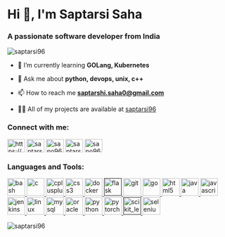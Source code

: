 <h1 align="left">Hi 👋, I'm Saptarsi Saha</h1>
<h3 align="left">A passionate software developer from India</h3>

<p align="left"> <img src="https://komarev.com/ghpvc/?username=saptarsi96&label=Profile%20views&color=0e75b6&style=flat" alt="saptarsi96" /> </p>

- 🌱 I’m currently learning **GOLang, Kubernetes**

- 💬 Ask me about **python, devops, unix, c++**

- 📫 How to reach me **saptarshi.saha0@gmail.com**

- 👨‍💻 All of my projects are available at [saptarsi96](https://github.com/saptarsi96)


<p align="left">
<h3 align="left">Connect with me:</h3>
<a href="https://linkedin.com/in/https://www.linkedin.com/in/saptarsi29/" target="blank"><img align="center" src="https://cdn.jsdelivr.net/npm/simple-icons@3.0.1/icons/linkedin.svg" alt="https://www.linkedin.com/in/saptarsi29/" height="30" width="40" /></a>
<a href="https://instagram.com/saptarsi_" target="blank"><img align="center" src="https://cdn.jsdelivr.net/npm/simple-icons@3.0.1/icons/instagram.svg" alt="saptarsi_" height="30" width="40" /></a>
<a href="https://www.codechef.com/users/sapo96" target="blank"><img align="center" src="https://cdn.jsdelivr.net/npm/simple-icons@3.1.0/icons/codechef.svg" alt="sapo96" height="30" width="40" /></a>
<a href="https://www.hackerrank.com/saptarsi_saha" target="blank"><img align="center" src="https://cdn.jsdelivr.net/npm/simple-icons@3.0.1/icons/hackerrank.svg" alt="saptarsi_saha" height="30" width="40" /></a>
<a href="https://www.leetcode.com/sapo96" target="blank"><img align="center" src="https://cdn.jsdelivr.net/npm/simple-icons@3.0.1/icons/leetcode.svg" alt="sapo96" height="30" width="40" /></a>
</p>

<h3 align="left">Languages and Tools:</h3>
<p align="left"> <a href="https://www.gnu.org/software/bash/" target="_blank"> <img src="https://www.vectorlogo.zone/logos/gnu_bash/gnu_bash-icon.svg" alt="bash" width="40" height="40"/> </a> <a href="https://www.cprogramming.com/" target="_blank"> <img src="https://devicons.github.io/devicon/devicon.git/icons/c/c-original.svg" alt="c" width="40" height="40"/> </a> <a href="https://www.w3schools.com/cpp/" target="_blank"> <img src="https://devicons.github.io/devicon/devicon.git/icons/cplusplus/cplusplus-original.svg" alt="cplusplus" width="40" height="40"/> </a> <a href="https://www.w3schools.com/css/" target="_blank"> <img src="https://devicons.github.io/devicon/devicon.git/icons/css3/css3-original-wordmark.svg" alt="css3" width="40" height="40"/> </a> <a href="https://www.docker.com/" target="_blank"> <img src="https://devicons.github.io/devicon/devicon.git/icons/docker/docker-original-wordmark.svg" alt="docker" width="40" height="40"/> </a> <a href="" target="_blank"> <img src="https://www.vectorlogo.zone/logos/pocoo_flask/pocoo_flask-icon.svg" alt="flask" width="40" height="40"/> </a> <a href="https://git-scm.com/" target="_blank"> <img src="https://www.vectorlogo.zone/logos/git-scm/git-scm-icon.svg" alt="git" width="40" height="40"/> </a> <a href="https://golang.org" target="_blank"> <img src="https://devicons.github.io/devicon/devicon.git/icons/go/go-original.svg" alt="go" width="40" height="40"/> </a> <a href="https://www.w3.org/html/" target="_blank"> <img src="https://devicons.github.io/devicon/devicon.git/icons/html5/html5-original-wordmark.svg" alt="html5" width="40" height="40"/> </a> <a href="https://www.java.com" target="_blank"> <img src="https://devicons.github.io/devicon/devicon.git/icons/java/java-original-wordmark.svg" alt="java" width="40" height="40"/> </a> <a href="https://developer.mozilla.org/en-US/docs/Web/JavaScript" target="_blank"> <img src="https://devicons.github.io/devicon/devicon.git/icons/javascript/javascript-original.svg" alt="javascript" width="40" height="40"/> </a> <a href="https://www.jenkins.io" target="_blank"> <img src="https://www.vectorlogo.zone/logos/jenkins/jenkins-icon.svg" alt="jenkins" width="40" height="40"/> </a> <a href="https://www.linux.org/" target="_blank"> <img src="https://devicons.github.io/devicon/devicon.git/icons/linux/linux-original.svg" alt="linux" width="40" height="40"/> </a> <a href="https://www.mysql.com/" target="_blank"> <img src="https://devicons.github.io/devicon/devicon.git/icons/mysql/mysql-original-wordmark.svg" alt="mysql" width="40" height="40"/> </a> <a href="https://www.oracle.com/" target="_blank"> <img src="https://devicons.github.io/devicon/devicon.git/icons/oracle/oracle-original.svg" alt="oracle" width="40" height="40"/> </a> <a href="https://www.python.org" target="_blank"> <img src="https://devicons.github.io/devicon/devicon.git/icons/python/python-original.svg" alt="python" width="40" height="40"/> </a> <a href="https://pytorch.org/" target="_blank"> <img src="https://www.vectorlogo.zone/logos/pytorch/pytorch-icon.svg" alt="pytorch" width="40" height="40"/> </a> <a href="" target="_blank"> <img src="https://upload.wikimedia.org/wikipedia/commons/0/05/Scikit_learn_logo_small.svg" alt="scikit_learn" width="40" height="40"/> </a> <a href="https://www.selenium.dev" target="_blank"> <img src="https://raw.githubusercontent.com/detain/svg-logos/780f25886640cef088af994181646db2f6b1a3f8/svg/selenium-logo.svg" alt="selenium" width="40" height="40"/> </a> </p>

<p>&nbsp;<img align="left" src="https://github-readme-stats.vercel.app/api?username=saptarsi96&show_icons=true" alt="saptarsi96" /></p>
